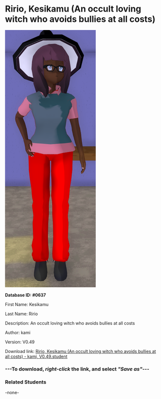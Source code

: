 # Ririo, Kesikamu (An occult loving witch who avoids bullies at all costs)

<img src="../../Files/Images/Ririo, Kesikamu (An occult loving witch who avoids bullies at all costs).png" title="Ririo, Kesikamu (An occult loving witch who avoids bullies at all costs) - kami, V0.49">

**Database ID: #0637**

First Name: Kesikamu

Last Name: Ririo

Description: An occult loving witch who avoids bullies at all costs

Author: kami

Version: V0.49

Download link: <a href="https://raw.githubusercontent.com/Arbiter1223/Daigaku-Gurashi-Custom-Students/master/Files/Student%20Files/Ririo%2C%20Kesikamu%20(An%20occult%20loving%20witch%20who%20avoids%20bullies%20at%20all%20costs)%20-%20kami%2C%20V0.49.student">Ririo, Kesikamu (An occult loving witch who avoids bullies at all costs) - kami, V0.49.student</a>

### ---**To download, _right-click_ the link, and select _"Save as"_**---

### Related Students

-none-
